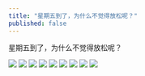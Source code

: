 ```yaml
---
title: "星期五到了，为什么不觉得放松呢？"
published: false
---
```

星期五到了，为什么不觉得放松呢？

![](./1.jpg)
![](./2.jpg)
![](./3.jpg)
![](./4.jpg)
![](./5.jpg)
![](./6.jpg)
![](./7.jpg)
![](./8.jpg)
![](./9.jpg)
